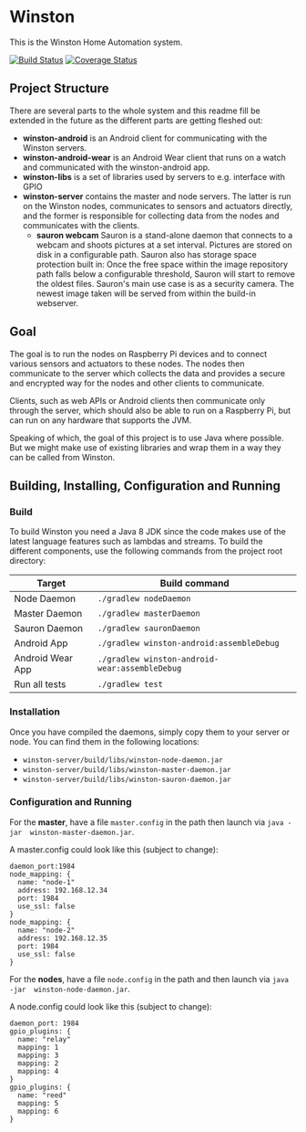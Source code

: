 # Winston
This is the Winston Home Automation system.

[![Build Status](https://travis-ci.org/shaeberling/winston.svg)](https://travis-ci.org/shaeberling/winston)
[![Coverage Status](https://coveralls.io/repos/shaeberling/winston/badge.svg?branch=master)](https://coveralls.io/r/shaeberling/winston?branch=master)

## Project Structure
There are several parts to the whole system and this readme fill be extended
in the future as the different parts are getting fleshed out:

 * **winston-android** is an Android client for communicating with the Winston servers.
 * **winston-android-wear** is an Android Wear client that runs on a watch and communicated with 
 the winston-android app.
 * **winston-libs** is a set of libraries used by servers to e.g. interface with GPIO
 * **winston-server** contains the master and node servers. The latter is run on the Winston nodes,
 communicates to sensors and actuators directly, and the former is responsible for collecting data
 from the nodes and communicates with the clients.
   * **sauron webcam** Sauron is a stand-alone daemon that connects to a webcam and shoots pictures at a set interval. Pictures are stored on disk in a configurable path. Sauron also has storage space protection built in: Once the free space within the image repository path falls below a configurable threshold, Sauron will start to remove the oldest files. Sauron's main use case is as a security camera. The newest image taken will be served from within the build-in webserver.

## Goal
The goal is to run the nodes on Raspberry Pi devices and to connect various
sensors and actuators to these nodes. The nodes then communicate to the
server which collects the data and provides a secure and encrypted way
for the nodes and other clients to communicate.

Clients, such as web APIs or Android clients then communicate only through the
server, which should also be able to run on a Raspberry Pi, but can run on any
hardware that supports the JVM.

Speaking of which, the goal of this project is to use Java where possible. But we
might make use of existing libraries and wrap them in a way they can be called
from Winston.

## Building, Installing, Configuration and Running
### Build
To build Winston you need a Java 8 JDK since the code makes use of the latest language features 
such as lambdas and streams. 
To build the different components, use the following commands from the 
project root directory:


Target | Build command
--- | --- 
Node Daemon |  `./gradlew nodeDaemon` 
Master Daemon |  `./gradlew masterDaemon` 
Sauron Daemon |  `./gradlew sauronDaemon` 
Android App |  `./gradlew winston-android:assembleDebug` 
Android Wear App |  `./gradlew winston-android-wear:assembleDebug` 
Run all tests | `./gradlew test`

### Installation
Once you have compiled the daemons, simply copy them to your server or node. You can find them in
 the following locations:
 
- `winston-server/build/libs/winston-node-daemon.jar` 
- `winston-server/build/libs/winston-master-daemon.jar` 
- `winston-server/build/libs/winston-sauron-daemon.jar` 


### Configuration and Running
For the **master**, have a file `master.config` in the path then launch via `java -jar 
winston-master-daemon.jar`.

A master.config could look like this (subject to change):
```
daemon_port:1984
node_mapping: {
  name: "node-1"
  address: 192.168.12.34
  port: 1984
  use_ssl: false
}
node_mapping: {
  name: "node-2"
  address: 192.168.12.35
  port: 1984
  use_ssl: false
}
```

For the **nodes**, have a file `node.config` in the path and then launch via `java -jar 
winston-node-daemon.jar`.

A node.config could look like this (subject to change):
```
daemon_port: 1984
gpio_plugins: {
  name: "relay"
  mapping: 1
  mapping: 3
  mapping: 2
  mapping: 4
}
gpio_plugins: {
  name: "reed"
  mapping: 5
  mapping: 6
}
```

